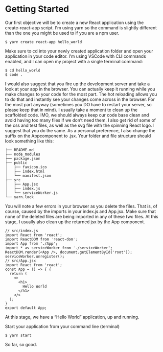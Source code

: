 # Getting Started
Our first objective will be to create a new React application using the create-react-app script. I'm using yarn so the command is slightly different than the one you might be used to if you are a npm user.

```
$ yarn create react-app hello_world
```
Make sure to cd into your newly created application folder and open your application in your code editor. I'm using VSCode with CLI commands enabled, and I can open my project with a single terminal command:

```
$ cd hello_world
$ code .
```

I would also suggest that you fire up the development server and take a look at your app in the browser. You can actually keep it running while you make changes to your code for the most part. The hot reloading allows you to do that and instantly see your changes come across in the browser. For the most part anyway (sometimes you DO have to restart your server, so please keep that in mind).
I usually take a moment to clean up the scaffolded code. IMO, we should always keep our code base clean and avoid having too many files if we don’t need them. I also get rid of some of the css and test files, as well as the svg file with the spinning React logo. I suggest that you do the same. As a personal preference, I also change the suffix on the Appcomponent to .jsx.
Your folder and file structure should look something like this:

```
├── README.md
├── node_modules
├── package.json
├── public
│   ├── favicon.ico
│   ├── index.html
│   └── manifest.json
├── src
│   ├── App.jsx
│   ├── index.js
│   └── serviceWorker.js
└── yarn.lock
```

You will note a few errors in your browser as you delete the files. That is, of course, caused by the imports in your index.js and App.jsx. Make sure that none of the deleted files are being imported in any of these two files. At this stage, I usually also clean up the returned jsx by the App component.

```
// src/index.js
import React from 'react';
import ReactDOM from 'react-dom';
import App from './App';
import * as serviceWorker from './serviceWorker';
ReactDOM.render(<App />, document.getElementById('root'));
serviceWorker.unregister();
// src/App.jsx
import React from 'react';
const App = () => { {
  return (
    <>
      <h1>
        Hello World
      </h1>
    </>
  );
}
export default App;
```
At this stage, we have a “Hello World” application, up and running. 

Start your application from your command line (terminal)

```
$ yarn start
```

So far, so good.
